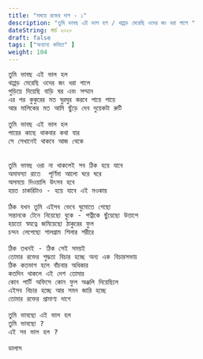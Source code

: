 ```yaml
---
title: "সময়ে রক্তের দাগ - ১"
description: "তুমি ভাবছ এই ভাল হল / থাপ্পড় মেরেছি ওদের জং ধরা গালে "
dateString: মার্চ ২০২০ 
draft: false
tags: ["অন্যান্য কবিতা" ]
weight: 104
---
```

<pre>
তুমি ভাবছ এই ভাল হল 
থাপ্পড় মেরেছি ওদের জং ধরা গালে 
পুড়িয়ে দিয়েছি বাড়ি ঘর এবং সম্মান 
এর পর কুকুরের মত ঘুরঘুর করবে পায়ে পায়ে 
আর মালিকের মত আমি ছুঁড়ে দেব দুয়েকটা রুটি 

তুমি ভাবছ এই ভাল হল 
পায়ের কাছে থাকবার কথা যার 
সে সেখানেই থাকবে আজ থেকে 


তুমি ভাবছ ওরা না থাকলেই সব ঠিক হয়ে যাবে 
অমাবস্যা রাতে  পূর্ণিমা আলো ঘরে ঘরে 
অসময়ে দিওয়ালি উৎসব হবে 
হয়ত চাকরিটাও - হয়ে যাবে এই মওকায় 

ঠিক যখন তুমি এইসব ভেবে ঘুমোতে গেছো 
সন্তানকে টেনে নিয়েছো বুকে - পত্নীকে ছুঁয়েছো উত্তাপে 
হয়তো স্বযত্নে জমিয়েছো ঠাকুরের ফুল 
চন্দন লেপেছো শালগ্রাম শিলার শরীরে 

ঠিক তখনই - ঠিক সেই সময়ই 
তোমার রক্তের শুদ্ধতা বিচার হচ্ছে অন্য এক বিচারসভায় 
ঠিক কতভাগ হলে বাঁচবার অধিকার 
কতদিন থাকলে এই দেশ তোমার 
কোন পার্টি অফিসে কোন ফুল অঞ্জলি দিয়েছিলে 
এইসব বিচার হচ্ছে আর সমন জারি হচ্ছে 
তোমার রক্তের প্রামাণ্য দাগে 

তুমি ভাবছো এই ভাল হল 
তুমি ভাবছো ?
এই সব ভাল হল ?

ডালাস 

<pre>